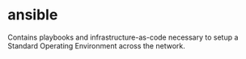 # ansible
Contains playbooks and infrastructure-as-code necessary to setup a Standard Operating Environment across the network.
